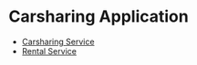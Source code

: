 # Carsharing Application

* [Carsharing Service](https://github.com/vpetrovaa/carsharing)
* [Rental Service](https://github.com/vpetrovaa/rentals)

